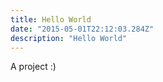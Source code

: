 ```yaml
---
title: Hello World
date: "2015-05-01T22:12:03.284Z"
description: "Hello World"
---
```


A project :)